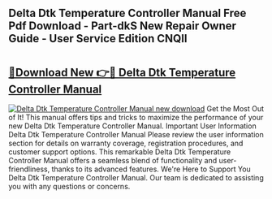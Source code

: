 ## Delta Dtk Temperature Controller Manual Free Pdf Download - Part-dkS New Repair Owner Guide - User Service Edition CNQIl

# <h2><a href="http://bc3517.oget.top/?id=Delta+Dtk+Temperature+Controller+Manual">🔗Download New 👉🔴 Delta Dtk Temperature Controller Manual</a></h2>

[![Delta Dtk Temperature Controller Manual new download](https://i.imgur.com/5g1atiW.png)](http://bc3517.oget.top/?id=Delta+Dtk+Temperature+Controller+Manual)
Get the Most Out of It! This manual offers tips and tricks to maximize the performance of your new Delta Dtk Temperature Controller Manual. Important User Information Delta Dtk Temperature Controller Manual Please review the user information section for details on warranty coverage, registration procedures, and customer support options. This remarkable Delta Dtk Temperature Controller Manual offers a seamless blend of functionality and user-friendliness, thanks to its advanced features. We're Here to Support You Delta Dtk Temperature Controller Manual. Our team is dedicated to assisting you with any questions or concerns.

